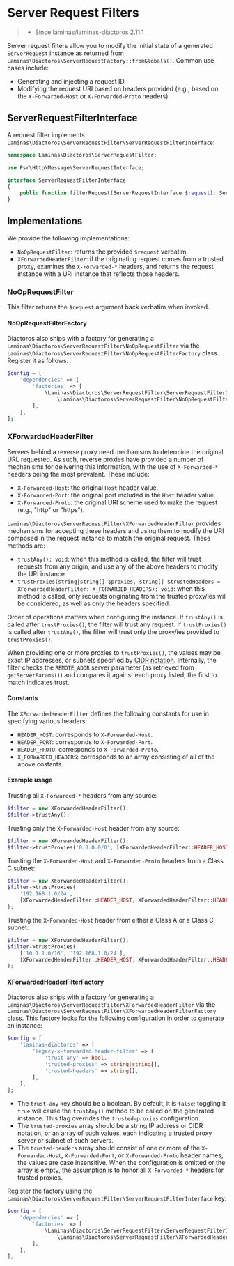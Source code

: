# Server Request Filters

> - Since laminas/laminas-diactoros 2.11.1

Server request filters allow you to modify the initial state of a generated `ServerRequest` instance as returned from `Laminas\Diactoros\ServerRequestFactory::fromGlobals()`.
Common use cases include:

- Generating and injecting a request ID.
- Modifying the request URI based on headers provided (e.g., based on the `X-Forwarded-Host` or `X-Forwarded-Proto` headers).

## ServerRequestFilterInterface

A request filter implements `Laminas\Diactoros\ServerRequestFilter\ServerRequestFilterInterface`:

```php
namespace Laminas\Diactoros\ServerRequestFilter;

use Psr\Http\Message\ServerRequestInterface;

interface ServerRequestFilterInterface
{
    public function filterRequest(ServerRequestInterface $request): ServerRequestInterface;
}
```

## Implementations

We provide the following implementations:

- `NoOpRequestFilter`: returns the provided `$request` verbatim.
- `XForwardedHeaderFilter`: if the originating request comes from a trusted proxy, examines the `X-Forwarded-*` headers, and returns the request instance with a URI instance that reflects those headers.

### NoOpRequestFilter

This filter returns the `$request` argument back verbatim when invoked.

#### NoOpRequestFilterFactory

Diactoros also ships with a factory for generating a `Laminas\Diactoros\ServerRequestFilter\NoOpRequestFilter` via the `Laminas\Diactoros\ServerRequestFilter\NoOpRequestFilterFactory` class.
Register it as follows:

```php
$config = [
    'dependencies' => [
        'factories' => [
            \Laminas\Diactoros\ServerRequestFilter\ServerRequestFilterInterface::class =>
                \Laminas\Diactoros\ServerRequestFilter\NoOpRequestFilterFactory::class,
        ],
    ],
];
```

### XForwardedHeaderFilter

Servers behind a reverse proxy need mechanisms to determine the original URL requested.
As such, reverse proxies have provided a number of mechanisms for delivering this information, with the use of `X-Forwarded-*` headers being the most prevalant.
These include:

- `X-Forwarded-Host`: the original `Host` header value.
- `X-Forwarded-Port`: the original port included in the `Host` header value.
- `X-Forwarded-Proto`: the original URI scheme used to make the request (e.g., "http" or "https").

`Laminas\Diactoros\ServerRequestFilter\XForwardedHeaderFilter` provides mechanisms for accepting these headers and using them to modify the URI composed in the request instance to match the original request.
These methods are:

- `trustAny(): void`: when this method is called, the filter will trust requests from any origin, and use any of the above headers to modify the URI instance.
- `trustProxies(string|string[] $proxies, string[] $trustedHeaders = XForwardedHeaderFilter::X_FORWARDED_HEADERS): void`: when this method is called, only requests originating from the trusted proxy/ies will be considered, as well as only the headers specified.

Order of operations matters when configuring the instance.
If `trustAny()` is called after `trustProxies()`, the filter will trust any request.
If `trustProxies()` is called after `trustAny()`, the filter will trust only the proxy/ies provided to `trustProxies()`.

When providing one or more proxies to `trustProxies()`, the values may be exact IP addresses, or subnets specified by [CIDR notation](https://en.wikipedia.org/wiki/Classless_Inter-Domain_Routing).
Internally, the filter checks the `REMOTE_ADDR` server parameter (as retrieved from `getServerParams()`) and compares it against each proxy listed; the first to match indicates trust.

#### Constants

The `XForwardedHeaderFilter` defines the following constants for use in specifying various headers:

- `HEADER_HOST`: corresponds to `X-Forwarded-Host`.
- `HEADER_PORT`: corresponds to `X-Forwarded-Port`.
- `HEADER_PROTO`: corresponds to `X-Forwarded-Proto`.
- `X_FORWARDED_HEADERS`: corresponds to an array consisting of all of the above costants.

#### Example usage

Trusting all `X-Forwarded-*` headers from any source:

```php
$filter = new XForwardedHeaderFilter();
$filter->trustAny();
```

Trusting only the `X-Forwarded-Host` header from any source:

```php
$filter = new XForwardedHeaderFilter();
$filter->trustProxies('0.0.0.0/0', [XForwardedHeaderFilter::HEADER_HOST]);
```

Trusting the `X-Forwarded-Host` and `X-Forwarded-Proto` headers from a Class C subnet:

```php
$filter = new XForwardedHeaderFilter();
$filter->trustProxies(
    '192.168.1.0/24',
    [XForwardedHeaderFilter::HEADER_HOST, XForwardedHeaderFilter::HEADER_PROTO]
);
```

Trusting the `X-Forwarded-Host` header from either a Class A or a Class C subnet:

```php
$filter = new XForwardedHeaderFilter();
$filter->trustProxies(
    ['10.1.1.0/16', '192.168.1.0/24'],
    [XForwardedHeaderFilter::HEADER_HOST, XForwardedHeaderFilter::HEADER_PROTO]
);
```

#### XForwardedHeaderFilterFactory

Diactoros also ships with a factory for generating a `Laminas\Diactoros\ServerRequestFilter\XForwardedHeaderFilter` via the `Laminas\Diactoros\ServerRequestFilter\XForwardedHeaderFilterFactory` class.
This factory looks for the following configuration in order to generate an instance:

```php
$config = [
    'laminas-diactoros' => [
        'legacy-x-forwarded-header-filter' => [
            'trust-any' => bool,
            'trusted-proxies' => string|string[],
            'trusted-headers' => string[],
        ],
    ],
];
```

- The `trust-any` key should be a boolean.
  By default, it is `false`; toggling it `true` will cause the `trustAny()` method to be called on the generated instance.
  This flag overrides the `trusted-proxies` configuration.
- The `trusted-proxies` array should be a string IP address or CIDR notation, or an array of such values, each indicating a trusted proxy server or subnet of such servers.
- The `trusted-headers` array should consist of one or more of the `X-Forwarded-Host`, `X-Forwarded-Port`, or `X-Forwarded-Proto` header names; the values are case insensitive.
  When the configuration is omitted or the array is empty, the assumption is to honor all `X-Forwarded-*` headers for trusted proxies.

Register the factory using the `Laminas\Diactoros\ServerRequestFilter\ServerRequestFilterInterface` key:

```php
$config = [
    'dependencies' => [
        'factories' => [
            \Laminas\Diactoros\ServerRequestFilter\ServerRequestFilterInterface::class =>
                \Laminas\Diactoros\ServerRequestFilter\XForwardedHeaderFilterFactory::class,
        ],
    ],
];
```

